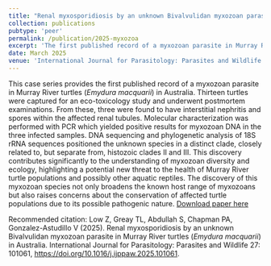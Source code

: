 ```yaml
---
title: "Renal myxosporidiosis by an unknown Bivalvulidan myxozoan parasite in Murray River turtles (<i>Emydura macquarii</i>) in Australia"
collection: publications
pubtype: 'peer'
permalink: /publication/2025-myxozoa
excerpt: 'The first published record of a myxozoan parasite in Murray River turtles (<i>Emydura macquarii</i>) in Australia'
date: March 2025
venue: 'International Journal for Parasitology: Parasites and Wildlife'
---
```

This case series provides the first published record of a myxozoan parasite in Murray River turtles (<i>Emydura macquarii</i>) in Australia. Thirteen turtles were captured for an eco-toxicology study and underwent postmortem examinations. From these, three were found to have interstitial nephritis and spores within the affected renal tubules. Molecular characterization was performed with PCR which yielded positive results for myxozoan DNA in the three infected samples. DNA sequencing and phylogenetic analysis of 18S rRNA sequences positioned the unknown species in a distinct clade, closely related to, but separate from, histozoic clades II and III. This discovery contributes significantly to the understanding of myxozoan diversity and ecology, highlighting a potential new threat to the health of Murray River turtle populations and possibly other aquatic reptiles. The discovery of this myxozoan species not only broadens the known host range of myxozoans but also raises concerns about the conservation of affected turtle populations due to its possible pathogenic nature.
[Download paper here](https://www.sciencedirect.com/science/article/pii/S2213224425000264)

Recommended citation: Low Z, Greay TL, Abdullah S, Chapman PA, Gonzalez-Astudillo V (2025). Renal myxosporidiosis by an unknown Bivalvulidan myxozoan parasite in Murray River turtles (<i>Emydura macquarii</i>) in Australia. 
International Journal for Parasitology: Parasites and Wildlife 27: 101061, https://doi.org/10.1016/j.ijppaw.2025.101061.
